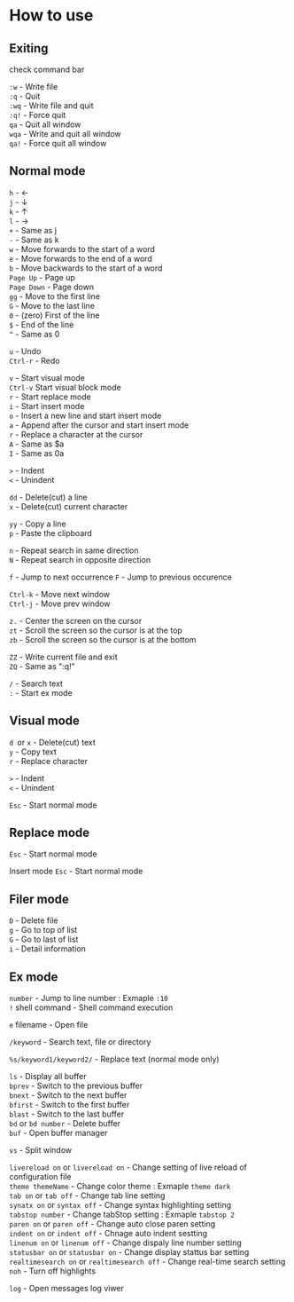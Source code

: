 # How to use

## Exiting
check command bar  

```:w``` - Write file  
```:q``` - Quit  
```:wq``` - Write file and quit  
```:q!``` - Force quit  
```qa``` - Quit all window  
```wqa``` - Write and quit all window  
```qa!``` - Force quit all window  

## Normal mode
```h``` - ←  
```j``` - ↓  
```k``` - ↑  
```l``` - →  
```+``` - Same as j  
```-``` - Same as k  
```w``` - Move forwards to the start of a word  
```e``` - Move forwards to the end of a word  
```b``` - Move backwards to the start of a word  
```Page Up``` - Page up  
```Page Down``` - Page down  
```gg``` - Move to the first line  
```G``` - Move to the last line  
```0``` - (zero) First of the line  
```$``` - End of the line  
```^``` - Same as 0  

```u``` - Undo  
```Ctrl-r``` - Redo  

```v``` - Start visual mode  
```Ctrl-v``` Start visual block mode  
```r``` - Start replace mode  
```i``` - Start insert mode  
```o``` - Insert a new line and start insert mode  
```a``` - Append after the cursor and start insert mode  
```r``` - Replace a character at the cursor  
```A``` - Same as $a  
```I``` - Same as 0a  

```>``` - Indent  
```<``` - Unindent

```dd``` - Delete(cut) a line  
```x``` - Delete(cut) current character  

```yy``` - Copy a line  
```p``` - Paste the clipboard  

```n``` - Repeat search in same direction  
```N``` - Repeat search in opposite direction  

```f``` - Jump to next occurrence
```F``` - Jump to previous occurence

```Ctrl-k``` - Move next window  
```Ctrl-j``` - Move prev window  

```z.``` - Center the screen on the cursor  
```zt``` - Scroll the screen so the cursor is at the top  
```zb``` - Scroll the screen so the cursor is at the bottom  

```ZZ``` - Write current file and exit  
```ZQ``` - Same as ":q!"  

```/``` - Search text  
```:``` - Start ex mode  

## Visual mode
```d ```or ```x``` - Delete(cut) text  
```y``` - Copy text  
```r``` - Replace character  

```>``` - Indent  
```<``` - Unindent  

```Esc``` - Start normal mode  

## Replace mode
```Esc``` - Start normal mode  

Insert mode
```Esc``` - Start normal mode  

## Filer mode
```D``` - Delete file  
```g``` - Go to top of list  
```G``` - Go to last of list  
```i``` - Detail information  

## Ex mode
```number``` - Jump to line number : Exmaple ```:10```  
```!``` shell command - Shell command execution  

```e``` filename - Open file  

```/keyword``` - Search text, file or directory  

```%s/keyword1/keyword2/``` - Replace text (normal mode only)  

```ls``` - Display all buffer  
```bprev``` - Switch to the previous buffer  
```bnext``` - Switch to the next buffer  
```bfirst``` - Switch to the first buffer  
```blast``` - Switch to the last buffer  
```bd``` or ```bd number``` - Delete buffer  
```buf``` - Open buffer manager  

```vs``` - Split window  

```livereload on``` or ```livereload on``` - Change setting of live reload of configuration file  
```theme themeName``` - Change color theme : Exmaple ```theme dark```  
```tab on``` or ```tab off``` - Change tab line setting  
```synatx on``` or ```syntax off``` - Change syntax highlighting setting  
```tabstop number``` - Change tabStop setting : Exmaple ```tabstop 2```  
```paren on``` or ```paren off``` - Change auto close paren setting  
```indent on``` or ```indent off``` - Chnage auto indent sestting  
```linenum on``` or ```linenum off``` - Change dispaly line number setting  
```statusbar on``` or ```statusbar on``` - Change display stattus bar setting  
```realtimesearch on``` or ```realtimesearch off``` - Change real-time search setting  
```noh``` - Turn off highlights  

```log``` - Open messages log viwer  
